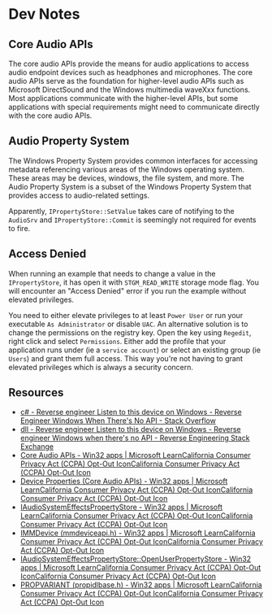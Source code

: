 # Dev Notes

## Core Audio APIs

The core audio APIs provide the means for audio applications to access audio endpoint devices such as headphones and microphones.
The core audio APIs serve as the foundation for higher-level audio APIs such as Microsoft DirectSound and the Windows multimedia waveXxx functions.
Most applications communicate with the higher-level APIs, but some applications with special requirements might need to communicate directly with the core audio APIs.

## Audio Property System

The Windows Property System provides common interfaces for accessing metadata referencing various areas of the Windows operating system.
These areas may be devices, windows, the file system, and more.
The Audio Property System is a subset of the Windows Property System that provides access to audio-related settings.

Apparently, `IPropertyStore::SetValue` takes care of notifying to the `AudioSrv` and `IPropertyStore::Commit` is seemingly not required for events to fire.

## Access Denied

When running an example that needs to change a value in the `IPropertyStore`, it has open it with `STGM_READ_WRITE` storage mode flag.
You will encounter an "Access Denied" error if you run the example without elevated privileges.

You need to either elevate privileges to at least `Power User` or run your executable `As Administrator` or disable `UAC`.
An alternative solution is to change the permissions on the registry key.
Open the key using `Regedit`, right click and select `Permissions`.
Either add the profile that your application runs under (ie a `service account`) or select an existing group (ie `Users`) and grant them full access.
This way you're not having to grant elevated privileges which is always a security concern.

## Resources

- [c# - Reverse engineer Listen to this device on Windows - Reverse Engineer Windows When There's No API - Stack Overflow](https://stackoverflow.com/questions/57929296/reverse-engineer-listen-to-this-device-on-windows-reverse-engineer-windows-whe)
- [dll - Reverse engineer Listen to this device on Windows - Reverse engineer Windows when there's no API - Reverse Engineering Stack Exchange](https://reverseengineering.stackexchange.com/questions/23454/reverse-engineer-listen-to-this-device-on-windows-reverse-engineer-windows-whe/31865#31865)
- [Core Audio APIs - Win32 apps | Microsoft LearnCalifornia Consumer Privacy Act (CCPA) Opt-Out IconCalifornia Consumer Privacy Act (CCPA) Opt-Out Icon](https://learn.microsoft.com/en-us/windows/win32/coreaudio/core-audio-apis-in-windows-vista)
- [Device Properties (Core Audio APIs) - Win32 apps | Microsoft LearnCalifornia Consumer Privacy Act (CCPA) Opt-Out IconCalifornia Consumer Privacy Act (CCPA) Opt-Out Icon](https://learn.microsoft.com/en-us/windows/win32/coreaudio/device-properties?redirectedfrom=MSDN)
- [IAudioSystemEffectsPropertyStore - Win32 apps | Microsoft LearnCalifornia Consumer Privacy Act (CCPA) Opt-Out IconCalifornia Consumer Privacy Act (CCPA) Opt-Out Icon](https://learn.microsoft.com/en-us/windows/win32/api/mmdeviceapi/nn-mmdeviceapi-iaudiosystemeffectspropertystore)
- [IMMDevice (mmdeviceapi.h) - Win32 apps | Microsoft LearnCalifornia Consumer Privacy Act (CCPA) Opt-Out IconCalifornia Consumer Privacy Act (CCPA) Opt-Out Icon](https://learn.microsoft.com/en-us/windows/win32/api/mmdeviceapi/nn-mmdeviceapi-immdevice)
- [IAudioSystemEffectsPropertyStore::OpenUserPropertyStore - Win32 apps | Microsoft LearnCalifornia Consumer Privacy Act (CCPA) Opt-Out IconCalifornia Consumer Privacy Act (CCPA) Opt-Out Icon](https://learn.microsoft.com/en-us/windows/win32/api/mmdeviceapi/nf-mmdeviceapi-iaudiosystemeffectspropertystore-openuserpropertystore)
- [PROPVARIANT (propidlbase.h) - Win32 apps | Microsoft LearnCalifornia Consumer Privacy Act (CCPA) Opt-Out IconCalifornia Consumer Privacy Act (CCPA) Opt-Out Icon](https://learn.microsoft.com/en-us/windows/win32/api/propidlbase/ns-propidlbase-propvariant?redirectedfrom=MSDN)
